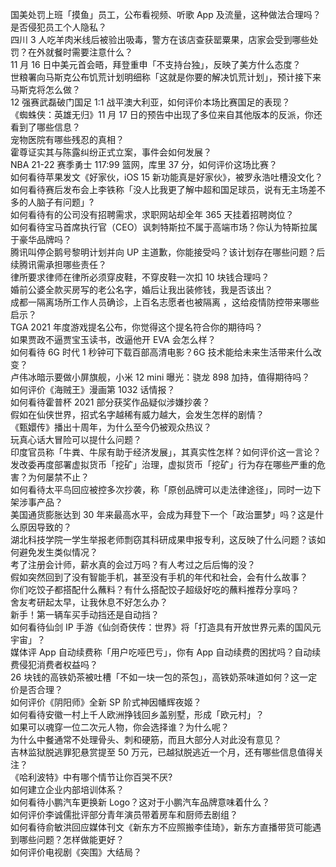 国美处罚上班「摸鱼」员工，公布看视频、听歌 App 及流量，这种做法合理吗？是否侵犯员工个人隐私？  
四川 3 人吃羊肉米线后被验出吸毒，警方在该店查获罂粟果，店家会受到哪些处罚？在外就餐时需要注意什么？  
11 月 16 日中美元首会晤，拜登重申「不支持台独」，反映了美方什么态度？  
世粮署向马斯克公布饥荒计划明细称「这就是你要的解决饥荒计划」，预计接下来马斯克将怎么做？  
12 强赛武磊破门国足 1:1 战平澳大利亚，如何评价本场比赛国足的表现？  
《蜘蛛侠：英雄无归》11 月 17 日的预告中出现了多位来自其他版本的反派，你还看到了哪些信息？  
宠物医院有哪些残忍的真相？  
霍尊证实其与陈露纠纷正式立案，事件会如何发展？  
NBA 21-22 赛季勇士 117:99 篮网，库里 37 分，如何评价这场比赛？  
如何看待苹果发文《好家伙，iOS 15 新功能真是好家伙》，被罗永浩吐槽没文化？  
如何看待赛后发布会上李铁称「没人比我更了解中超和国足球员，说有无主场差不多的人脑子有问题」?  
如何看待有的公司没有招聘需求，求职网站却全年 365 天挂着招聘岗位？  
如何看待宝马首席执行官（CEO）讽刺特斯拉不属于高端市场？你认为特斯拉属于豪华品牌吗？  
腾讯叫停企鹅号黎明计划并向 UP 主道歉，你能接受吗？该计划存在哪些问题？后续腾讯需承担哪些责任？  
律所要求律师在律所必须穿皮鞋，不穿皮鞋一次扣 10 块钱合理吗？  
婚前公婆全款买房写的老公名字，婚后让我出装修钱，我是否该出？  
成都一隔离场所工作人员确诊，上百名志愿者也被隔离 ，这给疫情防控带来哪些启示？  
TGA 2021 年度游戏提名公布，你觉得这个提名符合你的期待吗？  
如果贾政不逼贾宝玉读书，改逼他开 EVA 会怎么样？  
如何看待 6G 时代 1 秒钟可下载百部高清电影？6G 技术能给未来生活带来什么改变？  
卢伟冰暗示要做小屏旗舰，小米 12 mini 曝光：骁龙 898 加持，值得期待吗？  
如何评价《海贼王》漫画第 1032 话情报？  
如何看待霍普杯 2021 部分获奖作品疑似涉嫌抄袭？  
假如在仙侠世界，招式名字越稀有威力越大，会发生怎样的剧情？  
《甄嬛传》播出十周年，为什么至今仍被观众热议？  
玩真心话大冒险可以提什么问题？  
印度官员称「牛粪、牛尿有助于经济发展」，其真实性怎样？如何评价这一言论？  
发改委再度部署虚拟货币「挖矿」治理，虚拟货币「挖矿」行为存在哪些严重的危害？为何屡禁不止？  
如何看待太平鸟回应被控多次抄袭，称「原创品牌可以走法律途径」，同时一边下架涉事产品？  
美国通货膨胀达到 30 年来最高水平，会成为拜登下一个「政治噩梦」吗？这是什么原因导致的？  
湖北科技学院一学生举报老师剽窃其科研成果申报专利，这反映了什么问题？该如何避免发生类似情况？  
考了注册会计师，薪水真的会过万吗？有人考过之后后悔的没？  
假如突然回到了没有智能手机，甚至没有手机的年代和社会，会有什么故事？  
你们吃饺子都搭配什么蘸料？有什么搭配饺子超级好吃的蘸料推荐分享吗？  
舍友考研起太早，让我休息不好怎么办？  
新手！第一辆车买手动挡还是自动挡？  
如何看待仙剑 IP 手游《仙剑奇侠传：世界》将「打造具有开放世界元素的国风元宇宙」？  
媒体评 App 自动续费称「用户吃哑巴亏」，你有 App 自动续费的困扰吗？自动续费侵犯消费者权益吗？  
26 块钱的高铁奶茶被吐槽「不如一块一包的茶包」，高铁奶茶味道如何？这一定价是否合理？  
如何评价《阴阳师》全新 SP 阶式神因幡辉夜姬？  
如何看待安徽一村上千人欧洲挣钱回乡盖别墅，形成「欧元村」？  
如果可以魂穿一位二次元人物，你会选择谁？为什么呢？  
为什么中餐通常不处理骨头、刺和硬筋，而且大部分人对此没有意见？  
吉林监狱脱逃罪犯悬赏提至 50 万元，已越狱脱逃近一个月，还有哪些信息值得关注？  
《哈利波特》中有哪个情节让你百哭不厌?  
如何建立企业内部培训体系？  
如何看待小鹏汽车更换新 Logo？这对于小鹏汽车品牌意味着什么？  
如何评价李诚儒批评部分青年演员带着房车和厨师去剧组？  
如何看待俞敏洪回应媒体刊文《新东方不应照搬李佳琦》，新东方直播带货可能遇到哪些问题？怎样做能更好？  
如何评价电视剧《突围》大结局？  
